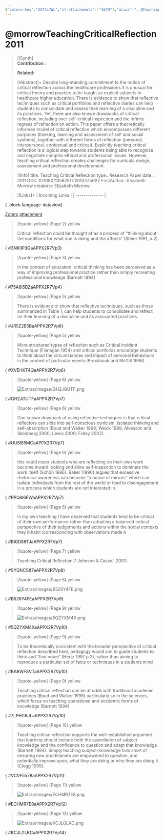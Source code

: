 ```yaml
---
{"zotero-key":"2X74L7WL","zt-attachments":["1679"],"alias":", @Teaching Critical Reflection","keywords":["critical thinking","reflection"],"FirstAuthor":"[[ Elizabeth Morrow]]","tags":["source/researchpaper"],"dg-publish":true,"permalink":"/sources/morrow-teaching-critical-reflection2011/","dgPassFrontmatter":true}
---
```


# @morrowTeachingCriticalReflection2011

>[!Synth]  
>**Contribution**::  
>  
>**Related**:: 
>  

> [!Abstract]+
> Despite long-standing commitment to the notion of critical reflection across the healthcare professions it is unusual for critical theory and practice to be taught as explicit subjects in healthcare higher education. There is evidence to show that reflective techniques such as critical portfolios and reflective diaries can help students to consolidate and assess their learning of a discipline and its practices. Yet, there are also known drawbacks of critical reflection, including over self-critical inspection and the infinite regress of reflection on action. This paper offers a theoretically informed model of critical reflection which encompasses different purposes (thinking, learning and assessment of self and social systems), together with different forms of reflection (personal, interpersonal, contextual and critical). Explicitly teaching critical reflection is a logical step towards students being able to recognise and negotiate complex ethical and professional issues. However, teaching critical reflection creates challenges for curricula design, assessment and professional development.

> [!Info]
> title: Teaching Critical Reflection
> type:: Research Paper 
> date:: 2011
> DOI:: 10.1080/13562517.2010.515022
> FirstAuthor:: Elizabeth Morrow
> creators:: Elizabeth Morrow

> [!Links]+
>  | Incoming Links |
> | -------------- |
> 
{ .block-language-dataview}


[Zotero](zotero://select/library/items/2X74L7WL) [attachment](file:///Users/nathanmaxwell/Zotero/storage/APPX2R7V/2011TeachingCriticalReflection-morrow.pdf)

> [!quote-yellow] (Page 2) yellow
> 
> Critical reflection could be thought of as a process of “thinking about the conditions for what one is doing and the affects” (Steier 1991, p.2).
>
{ #3NKIIP3GaAPPX2R7Vp3}


> [!quote-yellow] (Page 3) yellow
> 
> In the context of education, critical thinking has been perceived as a way of improving professional practice rather than simply recreating professional knowledge (Barnett 1994)
>
{ #75A6I5BZaAPPX2R7Vp4}


> [!quote-yellow] (Page 5) yellow
> 
> There is evidence to show that reflective techniques, such as those summarized in Table 1, can help students to consolidate and reflect on their learning of a discipline and its associated practices.
>
{ #JR5Z2E5BaAPPX2R7Vp6}


> [!quote-yellow] (Page 5) yellow
> 
> More structured types of reflection such as Critical Incident Technique (Flanagan 1954) and critical portfolios encourage students to think about the circumstances and impact of personal behaviours in the context of particular events (Brockbank and McGill 1998).
>
{ #XVEHKT4QaAPPX2R7Vp6}


> [!quote-yellow] (Page 6) yellow
> 
> ![Extras/Images/GH2JGUTF.png](/img/user/Extras/Images/GH2JGUTF.png)
>
{ #GH2JGUTFaAPPX2R7Vp7}


> [!quote-yellow] (Page 6) yellow
> 
> One known drawback of using reflective techniques is that critical reflectors can slide into self-conscious cynicism, isolated thinking and self-absorption (Boud and Walker 1998; Weick 1999; Alvesson and Sköldberg 2000; Lewis 2000; Finlay 2002).
>
{ #UU6I85MCaAPPX2R7Vp7}


> [!quote-yellow] (Page 6) yellow
> 
> this could mean students who are reflecting on their own work become inward looking and allow self-inspection to dominate the work itself (Schön 1996). Baker (1990) argues that excessive rhetorical awareness can become “a house of mirrors” which can isolate individuals from the rest of the world or lead to disengagement in a process which students are not interested in.
>
{ #PPQ6I6FWaAPPX2R7Vp7}


> [!quote-yellow] (Page 6) yellow
> 
> In my own teaching I have observed that students tend to be critical of their own performance rather than adopting a balanced critical perspective of their judgements and actions within the social contexts they inhabit (corresponding with observations made b
>
{ #BIGD88TJaAPPX2R7Vp7}


> [!quote-yellow] (Page 7) yellow
> 
> Teaching Critical Reflection 7 Johnson & Cassell 2001)
>
{ #SYQNCS87aAPPX2R7Vp8}


> [!quote-yellow] (Page 8) yellow
> 
> ![Extras/Images/B526Y4FE.png](/img/user/Extras/Images/B526Y4FE.png)
>
{ #B526Y4FEaAPPX2R7Vp9}


> [!quote-yellow] (Page 9) yellow
> 
> ![Extras/Images/5QZYXM4X.png](/img/user/Extras/Images/5QZYXM4X.png)
>
{ #5QZYXM4XaAPPX2R7Vp10}


> [!quote-yellow] (Page 9) yellow
> 
> To be theoretically consistent with the broader perspective of critical reflection described here, pedagogy would aim to guide students to think and “find voice” (Hertz 1997 p.3), rather than aiming to reproduce a particular set of facts or techniques in a students mind
>
{ #BABWFSVTaAPPX2R7Vp10}


> [!quote-yellow] (Page 9) yellow
> 
> Teaching critical reflection can be at odds with traditional academic practices (Boud and Walker 1998) particularly so in the sciences, which focus on teaching operational and academic forms of knowledge (Barnett 1994)
>
{ #7LPHG6JLaAPPX2R7Vp10}


> [!quote-yellow] (Page 10) yellow
> 
> Teaching critical reflection supports the well-established argument that learning should include both the assimilation of subject knowledge and the confidence to question and adapt that knowledge (Barnett 1994). Simply teaching subject-knowledge falls short of ensuring new practitioners are empowered to question, and potentially improve upon, what they are doing or why they are doing it (Clegg 1999).
>
{ #VCVF5578aAPPX2R7Vp11}


> [!quote-yellow] (Page 11) yellow
> 
> ![Extras/Images/ECHMR7E8.png](/img/user/Extras/Images/ECHMR7E8.png)
>
{ #ECHMR7E8aAPPX2R7Vp12}


> [!quote-yellow] (Page 13) yellow
> 
> ![Extras/Images/KCJLGLKC.png](/img/user/Extras/Images/KCJLGLKC.png)
>
{ #KCJLGLKCaAPPX2R7Vp14}


